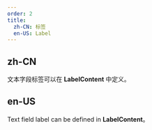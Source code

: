 ```yaml
---
order: 2
title:
  zh-CN: 标签
  en-US: Label
---
```


## zh-CN

文本字段标签可以在 **LabelContent** 中定义。

## en-US

Text field label can be defined in **LabelContent**。

